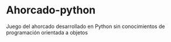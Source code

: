 # Ahorcado-python
Juego del ahorcado desarrollado en Python sin conocimientos de programación orientada a objetos
